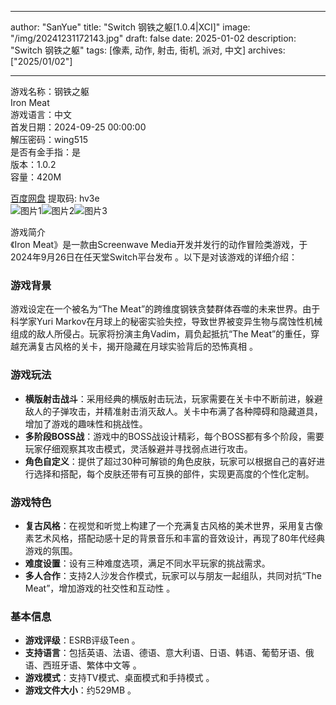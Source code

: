
---
author: "SanYue"
title: "Switch 钢铁之躯[1.0.4|XCI]"
image: "/img/20241231172143.jpg"
draft: false
date: 2025-01-02
description: "Switch 钢铁之躯"
tags: [像素, 动作, 射击, 街机, 派对, 中文]
archives: ["2025/01/02"]

---

游戏名称：钢铁之躯   
Iron Meat    
游戏语言：中文  
首发日期：2024-09-25 00:00:00  
解压密码：wing515  
是否有金手指：是  
版本：1.0.2   
容量：420M

[百度网盘](https://pan.baidu.com/s/1Bk6x-7F3srtJAPhANzmtSg) 提取码: hv3e  
![图片1](/img/8d94a1.jpg)![图片2](/img/db2236.jpg)![图片3](/img/60b415.jpg)  

游戏简介  
《Iron Meat》是一款由Screenwave Media开发并发行的动作冒险类游戏，于2024年9月26日在任天堂Switch平台发布 。以下是对该游戏的详细介绍：

### 游戏背景
游戏设定在一个被名为“The Meat”的跨维度钢铁贪婪群体吞噬的未来世界。由于科学家Yuri Markov在月球上的秘密实验失控，导致世界被变异生物与腐蚀性机械组成的敌人所侵占。玩家将扮演主角Vadim，肩负起抵抗“The Meat”的重任，穿越充满复古风格的关卡，揭开隐藏在月球实验背后的恐怖真相 。

### 游戏玩法
- **横版射击战斗**：采用经典的横版射击玩法，玩家需要在关卡中不断前进，躲避敌人的子弹攻击，并精准射击消灭敌人。关卡中布满了各种障碍和隐藏道具，增加了游戏的趣味性和挑战性。
- **多阶段BOSS战**：游戏中的BOSS战设计精彩，每个BOSS都有多个阶段，需要玩家仔细观察其攻击模式，灵活躲避并寻找弱点进行攻击。
- **角色自定义**：提供了超过30种可解锁的角色皮肤，玩家可以根据自己的喜好进行选择和搭配，每个皮肤还带有可互换的部件，实现更高度的个性化定制。

### 游戏特色
- **复古风格**：在视觉和听觉上构建了一个充满复古风格的美术世界，采用复古像素艺术风格，搭配动感十足的背景音乐和丰富的音效设计，再现了80年代经典游戏的氛围。
- **难度设置**：设有三种难度选项，满足不同水平玩家的挑战需求。
- **多人合作**：支持2人沙发合作模式，玩家可以与朋友一起组队，共同对抗“The Meat”，增加游戏的社交性和互动性 。

### 基本信息
- **游戏评级**：ESRB评级Teen 。
- **支持语言**：包括英语、法语、德语、意大利语、日语、韩语、葡萄牙语、俄语、西班牙语、繁体中文等 。
- **游戏模式**：支持TV模式、桌面模式和手持模式 。
- **游戏文件大小**：约529MB 。
